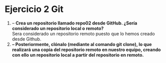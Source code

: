 # Ejercicio 2 Git
 1. – __Crea un repositorio llamado repo02 desde GitHub. ¿Sería considerado
un repositorio local o remoto?__  
Sera considerado un repositorio remoto puesto que lo hemos creado desde Github.  
2. __– Posteriormente, clónalo (mediante al comando git clone), lo que realizará una copia del
repositorio remoto en nuestro equipo, creando con ello un repositorio local a
partir del repositorio en remoto.__  
